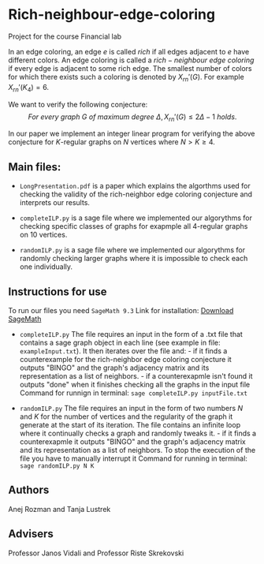 # Rich-neighbour-edge-coloring
Project for the course Financial lab

In an edge coloring, an edge $e$ is called $rich$ if all edges adjacent to $e$ have different colors. An edge coloring is called a $rich-neighbour \ edge \ coloring$ if every edge is adjacent to some rich edge. The smallest number of colors for which there exists such a coloring is denoted by $X_{rn}'(G)$. For example $X_{rn}'(K_4)=6$. 

We want to verify the following conjecture:
$$For \ every \ graph \ G \ of \ maximum \ degree \ \Delta, X_{rn}'(G) \leq 2\Delta - 1 \ holds.$$

In our paper we implement an integer linear program for verifying the above conjecture for $K$-regular graphs on $N$ vertices where $N > K\geq 4$. 

## Main files:
- `LongPresentation.pdf` is a paper which explains the algorthms used for checking the validity of the rich-neighbor edge coloring conjecture and interprets our results. 

- `completeILP.py` is a sage file where we implemented our algorythms for checking specific classes of graphs for exapmple all 4-regular graphs on 10 vertices.

- `randomILP.py` is a sage file where we implemented our algorythms for randomly checking larger graphs where it is impossible to check each one individually.

## Instructions for use
To run our files you need `SageMath 9.3` Link for installation: [Download SageMath](https://www.sagemath.org/)

- `completeILP.py` The file requires an input in the form of a .txt file that contains a sage graph object in each line (see example in file: `exampleInput.txt`). It then iterates over the file and:
        - if it finds a counterexample for the rich-neighbor edge coloring conjecture it outputs "BINGO" and the graph's adjacency matrix and its representation as a list of neighbors.
        - if a counterexapmle isn't found it outputs "done" when it finishes checking all the graphs in the input file
Command for runnign in terminal: `sage completeILP.py inputFile.txt`

- `randomILP.py` The file requires an input in the form of two numbers $N$ and $K$ for the number of vertices and the regularity of the graph it generate at the start of its iteration. The file contains an infinite loop where it continually checks a graph and randomly tweaks it.
        - if it finds a counterexapmle it outputs "BINGO" and the graph's adjacency matrix and its representation as a list of neighbors.
To stop the execution of the file you have to manually interrupt it
Command for running in terminal: `sage randomILP.py N K`


## Authors
Anej Rozman and Tanja Lustrek

## Advisers
Professor Janos Vidali and Professor Riste Skrekovski



